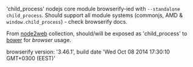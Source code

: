 'child_process' nodejs core module browserify-ied with `--standalone child_process`. Should support all module systems (commonjs, AMD & `window.child_process`) - check browserify docs.

From [node2web](http://github.com/anodynos/node2web) collection,
should/will be exposed as 'child_process' to [bower](http://bower.io) for *browser* usage.

browserify version: '3.46.1', build date 'Wed Oct 08 2014 17:30:10 GMT+0300 (EEST)'